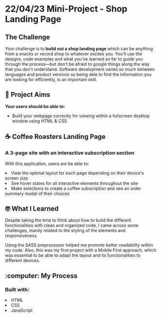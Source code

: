 # 22/04/23 Mini-Project - Shop Landing Page

##  The Challenge

Your challenge is to **build out a shop landing page** which can be anything from a snacks or record shop to whatever excites you. You'll use the designs, code examples and what you've learned so far to guide you through the process—but don't be afraid to google things along the way that you don't understand. Software development varies so much between languages and product versions so being able to find the information you are looking for efficiently, is an important skill.

## 🎯 Project Aims

**Your users should be able to:**

- Build your webpage correctly for viewing within a fullscreen desktop window using HTML & CSS


## ☕️ Coffee Roasters Landing Page 
### A 3-page site with an interactive subscription section 

<p>With this application, users are be able to:
   <li>View the optimal layout for each page depending on their device's screen size</li>
   <li>See hover states for all interactive elements throughout the site</li>
   <li>Make selections to create a coffee subscription and see an order summary modal of their choices</li>

<h2>🤓 What I Learned</h2>
<p>Despite taking the time to think about how to build the different functionalities with clean and organized code, I came across some challenges, mainly related to the styling of the elements and responsiveness.</p>

<p>Using the SASS preprocessor helped me promote better readability within my code. Also, this was my first project with a Mobile First approach, which was essential to be able to adapt the layout and its functionalities to different devices.</p>

<h2>:computer: My Process</h2>
<h3>Built with:</h3>
<li>HTML</li>
<li>CSS</li>
<li>JavaScript</li>
